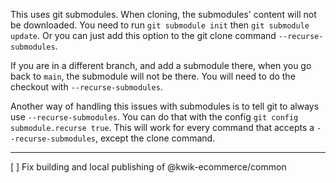 This uses git submodules. When cloning, the submodules' content will not be downloaded. You need
to run `git submodule init` then `git submodule update`. Or you can just add this option to the git
clone command `--recurse-submodules`.

If you are in a different branch, and add a submodule there, when you go back to `main`, the 
submodule will not be there. You will need to do the checkout with `--recurse-submodules`.

Another way of handling this issues with submodules is to tell git to always use 
`--recurse-submodules`. You can do that with the config `git config submodule.recurse true`. This
will work for every command that accepts a `--recurse-submodules`, except the clone command.


---

[ ] Fix building and local publishing of @kwik-ecommerce/common